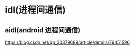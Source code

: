 # idl(进程间通信)


## aidl(android 进程间通信)





https://blog.csdn.net/qq_30379689/article/details/79451596